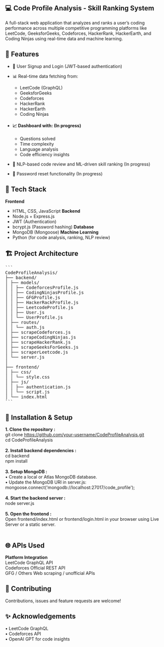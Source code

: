 ## **💻 Code Profile Analysis - Skill Ranking System**
A full-stack web application that analyzes and ranks a user’s coding performance across multiple competitive programming platforms like LeetCode, GeeksforGeeks, Codeforces, HackerRank, HackerEarth, and Coding Ninjas using real-time data and machine learning.

## **🚀 Features**
- 🔐 User Signup and Login (JWT-based authentication)
- 📊 Real-time data fetching from:
  - LeetCode (GraphQL)
  - GeeksforGeeks
  - Codeforces
  - HackerRank
  - HackerEarth
  - Coding Ninjas

- #### **📈 Dashboard with:** (In progress)
  - Questions solved
  - Time complexity
  - Language analysis
  - Code efficiency insights

- 🤖 NLP-based code review and ML-driven skill ranking (In progress)
- 🔁 Password reset functionality (In progress)

## **🧠 Tech Stack**
**Frontend**
- HTML, CSS, JavaScript
**Backend**
- Node.js + Express.js
- JWT (Authentication)
- bcrypt.js (Password hashing)
**Database**
- MongoDB (Mongoose)
**Machine Learning**
- Python (for code analysis, ranking, NLP review)

## **🏗️ Project Architecture**
<pre lang="markdown">
```
CodeProfileAnalysis/
├── backend/
│ ├── models/
│ │ ├── CodeforcesProfile.js
│ │ ├── CodingNinjasProfile.js
│ │ ├── GFGProfile.js
│ │ ├── HackerRackProfile.js
│ │ ├── LeetcodeProfile.js
│ │ ├── User.js
│ │ └── UserProfile.js
│ ├── routes/
│ │ └── auth.js
│ ├── scrapeCodeforces.js
│ ├── scrapeCodingNinjas.js
│ ├── scrapeHackerRank.js
│ ├── scrapeGeeksForGeeks.js
│ ├── scraperLeetcode.js
│ └── server.js
│
├── frontend/
│ ├── css/
│ │ └── style.css
│ ├── js/
│ │ ├── authentication.js
│ │ └── script.js
│ └── index.html
```</pre>

## **🔧 Installation & Setup**
**1. Clone the repository :** <br>
git clone https://github.com/your-username/CodeProfileAnalysis.git <br>
cd CodeProfileAnalysis<br>
<br>
**2. Install backend dependencies :** <br>
cd backend<br>
npm install<br>
<br>
**3. Setup MongoDB :** <br>
•	Create a local or Atlas MongoDB database.<br>
•	Update the MongoDB URI in server.js:<br>
mongoose.connect('mongodb://localhost:27017/code_profile');<br>
<br>
**4. Start the backend server :** <br>
node server.js<br>
<br>
**5. Open the frontend :** <br>
Open frontend/index.html or frontend/login.html in your browser using Live Server or a static server.<br>
<br>
## **🌐 APIs Used**
**Platform	      Integration** <br>
LeetCode	        GraphQL API <br>
Codeforces	      Official REST API <br>
GFG / Others	    Web scraping / unofficial APIs <br>

## **🤝 Contributing**
Contributions, issues and feature requests are welcome!

## **✨ Acknowledgements**
•	LeetCode GraphQL<br>
•	Codeforces API<br>
•	OpenAI GPT for code insights<br>



